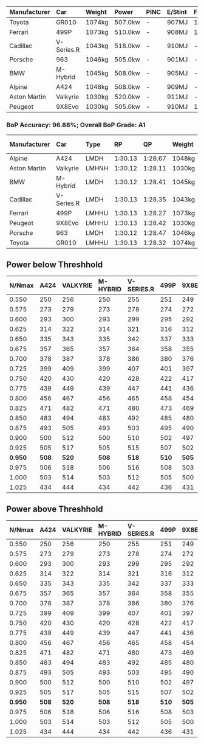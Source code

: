 | Manufacturer | Car        | Weight | Power   | PINC    | E/Stint | FDS     |
|:-|:-|:-|:-|:-|:-|:-|
| Toyota       | GR010      | 1074kg | 507.0kw |    -    | 907MJ   | 190kph  |
| Ferrari      | 499P       | 1073kg | 510.0kw |    -    | 908MJ   | 190kph  |
| Cadillac     | V-Series.R | 1043kg | 518.0kw |    -    | 910MJ   |    -    |
| Porsche      | 963        | 1046kg | 505.0kw |    -    | 901MJ   |    -    |
| BMW          | M-Hybrid   | 1045kg | 508.0kw |    -    | 905MJ   |    -    |
| Alpine       | A424       | 1048kg | 508.0kw |    -    | 909MJ   |    -    |
| Aston Martin | Valkyrie   | 1030kg | 520.0kw |    -    | 911MJ   |    -    |
| Peugeot      | 9X8Evo     | 1030kg | 505.0kw |    -    | 910MJ   | 190kph  |

### BoP Accuracy: 96.88%; Overall BoP Grade: A1
| Manufacturer | Car        | Type  | RP      | QP      | Weight | Power¹  | Threshhold | PINC    | Power²   | E/Stint | AVG Vmax  | FDS     | RDLC | L/Stint | BOP-Grade | Model Accuracy | Model Points | Match%  | SimDiff |
|:-|:-|:-|:-|:-|:-|:-|:-|:-|:-|:-|:-|:-|:-|:-|:-|:-|:-|:-|:-|
| Alpine       | A424       | LMDH  | 1:30.13 | 1:28.67 | 1048kg | 508.0kw | 0.0kph     |    -    | 508.00kw |  909MJ  | 308.52kph |    -    | 1.02 | 40      | ~A1       | 99.31%         | 2573         | 99.71%  | +0.29   |
| Aston Martin | Valkyrie   | LMHNH | 1:30.12 | 1:28.11 | 1030kg | 520.0kw | 0.0kph     |    -    | 520.00kw |  911MJ  | 313.72kph |    -    | 1.04 | 40      | +B2       | 100.00%        | 630          | 81.10%  | #       |
| BMW          | M-Hybrid   | LMDH  | 1:30.12 | 1:28.41 | 1045kg | 508.0kw | 0.0kph     |    -    | 508.00kw |  905MJ  | 310.76kph |    -    | 1.02 | 40      | ~A1       | 99.41%         | 2544         | 100.00% | +0.41   |
| Cadillac     | V-Series.R | LMDH  | 1:30.13 | 1:28.35 | 1043kg | 518.0kw | 0.0kph     |    -    | 518.00kw |  910MJ  | 314.39kph |    -    | 1.02 | 40      | ~A1       | 99.30%         | 4946         | 98.80%  | +0.03   |
| Ferrari      | 499P       | LMHHU | 1:30.13 | 1:28.27 | 1073kg | 510.0kw | 0.0kph     |    -    | 510.00kw |  908MJ  | 310.83kph | 190kph  | 1.03 | 40      | ~A1       | 100.00%        | 8223         | 100.00% | +0.66   |
| Peugeot      | 9X8Evo     | LMHHU | 1:30.13 | 1:28.42 | 1030kg | 505.0kw | 0.0kph     |    -    | 505.00kw |  910MJ  | 320.31kph | 190kph  | 1.03 | 40      | ~A1       | 96.77%         | 2307         | 96.16%  | +0.17   |
| Porsche      | 963        | LMDH  | 1:30.12 | 1:28.47 | 1046kg | 505.0kw | 0.0kph     |    -    | 505.00kw |  901MJ  | 309.50kph |    -    | 1.02 | 40      | ~A1       | 99.86%         | 11699        | 100.00% | +0.37   |
| Toyota       | GR010      | LMHHU | 1:30.13 | 1:28.32 | 1074kg | 507.0kw | 0.0kph     |    -    | 507.00kw |  907MJ  | 309.03kph | 190kph  | 1.03 | 40      | ~A1       | 99.63%         | 6190         | 99.29%  | +0.20   |

## Power below Threshhold
| N/Nmax    | A424    | VALKYRIE | M-HYBRID | V-SERIES.R | 499P    | 9X8EVO  | 963     | GR010   |
|:-|:-|:-|:-|:-|:-|:-|:-|:-|
|  0.550    |  250    |  256     |  250     |  255       |  251    |  249    |  249    |  250    |
|  0.575    |  273    |  279     |  273     |  278       |  274    |  272    |  272    |  273    |
|  0.600    |  293    |  300     |  293     |  299       |  295    |  292    |  292    |  293    |
|  0.625    |  314    |  322     |  314     |  321       |  316    |  312    |  312    |  314    |
|  0.650    |  335    |  343     |  335     |  342       |  337    |  333    |  333    |  335    |
|  0.675    |  357    |  365     |  357     |  364       |  358    |  355    |  355    |  356    |
|  0.700    |  378    |  387     |  378     |  386       |  380    |  376    |  376    |  377    |
|  0.725    |  399    |  409     |  399     |  407       |  401    |  397    |  397    |  399    |
|  0.750    |  420    |  430     |  420     |  428       |  422    |  417    |  417    |  419    |
|  0.775    |  439    |  449     |  439     |  447       |  441    |  436    |  436    |  438    |
|  0.800    |  456    |  467     |  456     |  465       |  458    |  454    |  454    |  455    |
|  0.825    |  471    |  482     |  471     |  480       |  473    |  469    |  469    |  470    |
|  0.850    |  483    |  494     |  483     |  492       |  485    |  480    |  480    |  482    |
|  0.875    |  493    |  505     |  493     |  503       |  495    |  490    |  490    |  492    |
|  0.900    |  500    |  512     |  500     |  510       |  502    |  497    |  497    |  499    |
|  0.925    |  505    |  517     |  505     |  515       |  507    |  502    |  502    |  504    |
| **0.950** | **508** | **520**  | **508**  | **518**    | **510** | **505** | **505** | **507** |
|  0.975    |  506    |  518     |  506     |  516       |  508    |  503    |  503    |  505    |
|  1.000    |  503    |  514     |  503     |  512       |  505    |  500    |  500    |  502    |
|  1.025    |  434    |  444     |  434     |  442       |  436    |  431    |  431    |  433    |

## Power above Threshhold
| N/Nmax    | A424    | VALKYRIE | M-HYBRID | V-SERIES.R | 499P    | 9X8EVO  | 963     | GR010   |
|:-|:-|:-|:-|:-|:-|:-|:-|:-|
|  0.550    |  250    |  256     |  250     |  255       |  251    |  249    |  249    |  250    |
|  0.575    |  273    |  279     |  273     |  278       |  274    |  272    |  272    |  273    |
|  0.600    |  293    |  300     |  293     |  299       |  295    |  292    |  292    |  293    |
|  0.625    |  314    |  322     |  314     |  321       |  316    |  312    |  312    |  314    |
|  0.650    |  335    |  343     |  335     |  342       |  337    |  333    |  333    |  335    |
|  0.675    |  357    |  365     |  357     |  364       |  358    |  355    |  355    |  356    |
|  0.700    |  378    |  387     |  378     |  386       |  380    |  376    |  376    |  377    |
|  0.725    |  399    |  409     |  399     |  407       |  401    |  397    |  397    |  399    |
|  0.750    |  420    |  430     |  420     |  428       |  422    |  417    |  417    |  419    |
|  0.775    |  439    |  449     |  439     |  447       |  441    |  436    |  436    |  438    |
|  0.800    |  456    |  467     |  456     |  465       |  458    |  454    |  454    |  455    |
|  0.825    |  471    |  482     |  471     |  480       |  473    |  469    |  469    |  470    |
|  0.850    |  483    |  494     |  483     |  492       |  485    |  480    |  480    |  482    |
|  0.875    |  493    |  505     |  493     |  503       |  495    |  490    |  490    |  492    |
|  0.900    |  500    |  512     |  500     |  510       |  502    |  497    |  497    |  499    |
|  0.925    |  505    |  517     |  505     |  515       |  507    |  502    |  502    |  504    |
| **0.950** | **508** | **520**  | **508**  | **518**    | **510** | **505** | **505** | **507** |
|  0.975    |  506    |  518     |  506     |  516       |  508    |  503    |  503    |  505    |
|  1.000    |  503    |  514     |  503     |  512       |  505    |  500    |  500    |  502    |
|  1.025    |  434    |  444     |  434     |  442       |  436    |  431    |  431    |  433    |
